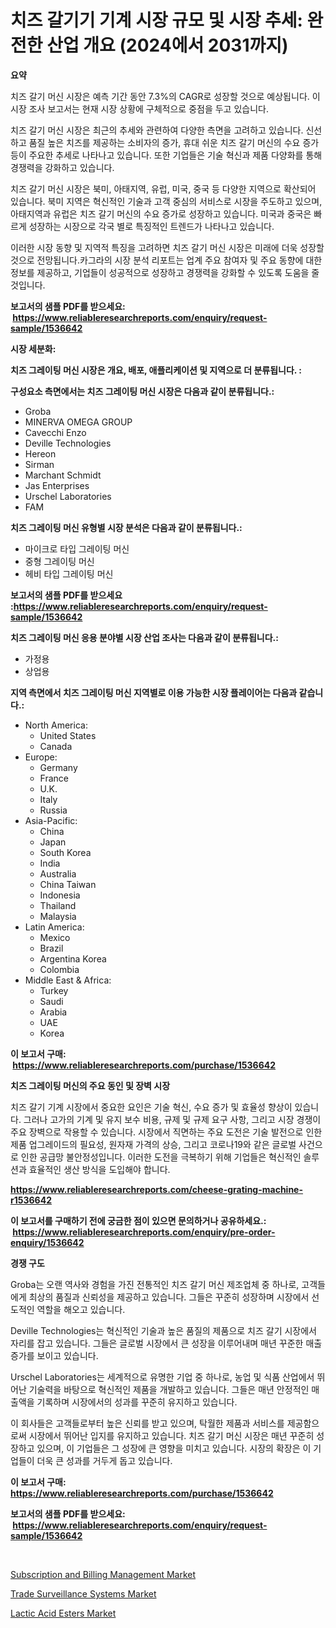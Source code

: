 <p><h1>치즈 갈기기 기계 시장 규모 및 시장 추세: 완전한 산업 개요 (2024에서 2031까지)</h1></p><p><strong>요약</strong></p>
<p><p>치즈 갈기 머신 시장은 예측 기간 동안 7.3%의 CAGR로 성장할 것으로 예상됩니다. 이 시장 조사 보고서는 현재 시장 상황에 구체적으로 중점을 두고 있습니다. </p><p>치즈 갈기 머신 시장은 최근의 추세와 관련하여 다양한 측면을 고려하고 있습니다. 신선하고 품질 높은 치즈를 제공하는 소비자의 증가, 휴대 쉬운 치즈 갈기 머신의 수요 증가 등이 주요한 추세로 나타나고 있습니다. 또한 기업들은 기술 혁신과 제품 다양화를 통해 경쟁력을 강화하고 있습니다.</p><p>치즈 갈기 머신 시장은 북미, 아태지역, 유럽, 미국, 중국 등 다양한 지역으로 확산되어 있습니다. 북미 지역은 혁신적인 기술과 고객 중심의 서비스로 시장을 주도하고 있으며, 아태지역과 유럽은 치즈 갈기 머신의 수요 증가로 성장하고 있습니다. 미국과 중국은 빠르게 성장하는 시장으로 각국 별로 특징적인 트렌드가 나타나고 있습니다.</p><p>이러한 시장 동향 및 지역적 특징을 고려하면 치즈 갈기 머신 시장은 미래에 더욱 성장할 것으로 전망됩니다.카그라의 시장 분석 리포트는 업계 주요 참여자 및 주요 동향에 대한 정보를 제공하고, 기업들이 성공적으로 성장하고 경쟁력을 강화할 수 있도록 도움을 줄 것입니다.</p></p>
<p><strong>보고서의 샘플 PDF를 받으세요: &nbsp;<a href="https://www.reliableresearchreports.com/enquiry/request-sample/1536642">https://www.reliableresearchreports.com/enquiry/request-sample/1536642</a></strong></p>
<p><strong>시장 세분화:</strong></p>
<p><strong> 치즈 그레이팅 머신 시장은 개요, 배포, 애플리케이션 및 지역으로 더 분류됩니다. :</strong></p>
<p><strong>구성요소 측면에서는 치즈 그레이팅 머신 시장은 다음과 같이 분류됩니다.:</strong></p>
<p><ul><li>Groba</li><li>MINERVA OMEGA GROUP</li><li>Cavecchi Enzo</li><li>Deville Technologies</li><li>Hereon</li><li>Sirman</li><li>Marchant Schmidt</li><li>Jas Enterprises</li><li>Urschel Laboratories</li><li>FAM</li></ul></p>
<p><strong> 치즈 그레이팅 머신 유형별 시장 분석은 다음과 같이 분류됩니다.:</strong></p>
<p><ul><li>마이크로 타입 그레이팅 머신</li><li>중형 그레이팅 머신</li><li>헤비 타입 그레이팅 머신</li></ul></p>
<p><strong>보고서의 샘플 PDF를 받으세요 :<a href="https://www.reliableresearchreports.com/enquiry/request-sample/1536642">https://www.reliableresearchreports.com/enquiry/request-sample/1536642</a></strong></p>
<p><strong> 치즈 그레이팅 머신 응용 분야별 시장 산업 조사는 다음과 같이 분류됩니다.:</strong></p>
<p><ul><li>가정용</li><li>상업용</li></ul></p>
<p><strong>지역 측면에서 치즈 그레이팅 머신 지역별로 이용 가능한 시장 플레이어는 다음과 같습니다.:</strong></p>
<p><ul>
    <li>
        North America:
        <ul>
            <li>United States</li>
            <li>Canada</li>
        </ul>
    </li>
    <li>
        Europe:
        <ul>
            <li>Germany</li>
            <li>France</li>
            <li>U.K.</li>
            <li>Italy</li>
            <li>Russia</li>
        </ul>
    </li>
    <li>
        Asia-Pacific:
        <ul>
            <li>China</li>
            <li>Japan</li>
            <li>South Korea</li>
            <li>India</li>
            <li>Australia</li>
            <li>China Taiwan</li>
            <li>Indonesia</li>
            <li>Thailand</li>
            <li>Malaysia</li>
        </ul>
    </li>
    <li>
        Latin America:
        <ul>
            <li>Mexico</li>
            <li>Brazil</li>
            <li>Argentina Korea</li>
            <li>Colombia</li>
        </ul>
    </li>
    <li>
        Middle East & Africa:
        <ul>
            <li>Turkey</li>
            <li>Saudi</li>
            <li>Arabia</li>
            <li>UAE</li>
            <li>Korea</li>
        </ul>
    </li>
    </ul></p>
<p><strong>이 보고서 구매: &nbsp;<a href="https://www.reliableresearchreports.com/purchase/1536642">https://www.reliableresearchreports.com/purchase/1536642</a></strong></p>
<p><strong>치즈 그레이팅 머신의 주요 동인 및 장벽 시장</strong></p>
<p><p>치즈 갈기 기계 시장에서 중요한 요인은 기술 혁신, 수요 증가 및 효율성 향상이 있습니다. 그러나 고가의 기계 및 유지 보수 비용, 규제 및 규제 요구 사항, 그리고 시장 경쟁이 주요 장벽으로 작용할 수 있습니다. 시장에서 직면하는 주요 도전은 기술 발전으로 인한 제품 업그레이드의 필요성, 원자재 가격의 상승, 그리고 코로나19와 같은 글로벌 사건으로 인한 공급망 불안정성입니다. 이러한 도전을 극복하기 위해 기업들은 혁신적인 솔루션과 효율적인 생산 방식을 도입해야 합니다.</p></p>
<p><strong><a href="https://www.reliableresearchreports.com/cheese-grating-machine-r1536642">https://www.reliableresearchreports.com/cheese-grating-machine-r1536642</a></strong></p>
<p><strong>이 보고서를 구매하기 전에 궁금한 점이 있으면 문의하거나 공유하세요.: &nbsp;<a href="https://www.reliableresearchreports.com/enquiry/pre-order-enquiry/1536642">https://www.reliableresearchreports.com/enquiry/pre-order-enquiry/1536642</a></strong></p>
<p><strong>경쟁 구도</strong></p>
<p><p>Groba는 오랜 역사와 경험을 가진 전통적인 치즈 갈기 머신 제조업체 중 하나로, 고객들에게 최상의 품질과 신뢰성을 제공하고 있습니다. 그들은 꾸준히 성장하며 시장에서 선도적인 역할을 해오고 있습니다.</p><p>Deville Technologies는 혁신적인 기술과 높은 품질의 제품으로 치즈 갈기 시장에서 자리를 잡고 있습니다. 그들은 글로벌 시장에서 큰 성장을 이루어내며 매년 꾸준한 매출 증가를 보이고 있습니다.</p><p>Urschel Laboratories는 세계적으로 유명한 기업 중 하나로, 농업 및 식품 산업에서 뛰어난 기술력을 바탕으로 혁신적인 제품을 개발하고 있습니다. 그들은 매년 안정적인 매출액을 기록하며 시장에서의 성과를 꾸준히 유지하고 있습니다.</p><p>이 회사들은 고객들로부터 높은 신뢰를 받고 있으며, 탁월한 제품과 서비스를 제공함으로써 시장에서 뛰어난 입지를 유지하고 있습니다. 치즈 갈기 머신 시장은 매년 꾸준히 성장하고 있으며, 이 기업들은 그 성장에 큰 영향을 미치고 있습니다. 시장의 확장은 이 기업들이 더욱 큰 성과를 거두게 돕고 있습니다.</p></p>
<p><strong>이 보고서 구매: &nbsp; <a href="https://www.reliableresearchreports.com/purchase/1536642">https://www.reliableresearchreports.com/purchase/1536642</a></strong></p>
<p><strong>보고서의 샘플 PDF를 받으세요: &nbsp;<a href="https://www.reliableresearchreports.com/enquiry/request-sample/1536642">https://www.reliableresearchreports.com/enquiry/request-sample/1536642</a></strong><strong></strong></p>
<p>&nbsp;</p>
<p><p><a href="https://github.com/kufem1/Market-Research-Report-List-2/blob/main/subscription-and-billing-management-market.md">Subscription and Billing Management Market</a></p><p><a href="https://github.com/singletonthaxterkelliehr2df/Market-Research-Report-List-1/blob/main/trade-surveillance-systems-market.md">Trade Surveillance Systems Market</a></p><p><a href="https://gentle-editor-9db.notion.site/Global-Lactic-Acid-Esters-Market-by-Types-Applications-and-Major-Players-with-Regional-Growth-Rat-c96c0c90ce3b4e31862ee7c1d111484e">Lactic Acid Esters Market</a></p></p>